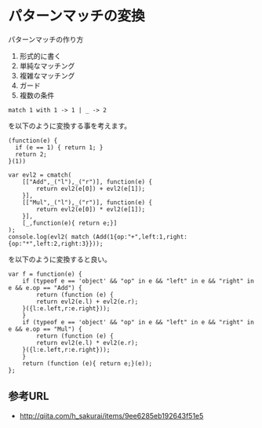 # パターンマッチの変換

パターンマッチの作り方

1. 形式的に書く
2. 単純なマッチング
3. 複雑なマッチング
4. ガード
5. 複数の条件


```
match 1 with 1 -> 1 | _ -> 2
```

を以下のように変換する事を考えます。

```
(function(e) {
  if (e == 1) { return 1; }
  return 2;
}(1))
```


```
var evl2 = cmatch(
    [["Add",_("l"),_("r")], function(e) {
        return evl2(e[0]) + evl2(e[1]);
    }],
    [["Mul",_("l"),_("r")], function(e) {
        return evl2(e[0]) * evl2(e[1]);
    }],
    [_,function(e){ return e;}]
);
console.log(evl2( match (Add(1{op:"+",left:1,right:{op:"*",left:2,right:3}}));
```

を以下のように変換すると良い。

```
var f = function(e) {
    if (typeof e == 'object' && "op" in e && "left" in e && "right" in e && e.op == "Add") {
        return (function (e) {
        return evl2(e.l) + evl2(e.r);
    }({l:e.left,r:e.right}));
    }
    if (typeof e == 'object' && "op" in e && "left" in e && "right" in e && e.op == "Mul") {
        return (function (e) {
        return evl2(e.l) * evl2(e.r);
    }({l:e.left,r:e.right}));
    }
    return (function (e){ return e;}(e));
};
```


## 参考URL

- http://qiita.com/h_sakurai/items/9ee6285eb192643f51e5
